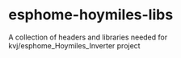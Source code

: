 # esphome-hoymiles-libs
A collection of headers and libraries needed for kvj/esphome_Hoymiles_Inverter project
